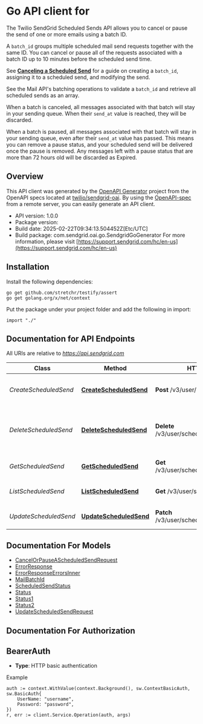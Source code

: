 # Go API client for 

The Twilio SendGrid Scheduled Sends API allows you to cancel or pause the send of one or more emails using a batch ID.

A `batch_id` groups multiple scheduled mail send requests together with the same ID. You can cancel or pause all of the requests associated with a batch ID up to 10 minutes before the scheduled send time.

See [**Canceling a Scheduled Send**](https://docs.sendgrid.com/for-developers/sending-email/stopping-a-scheduled-send) for a guide on creating a `batch_id`, assigning it to a scheduled send, and modifying the send.

See the Mail API's batching operations to validate a `batch_id` and retrieve all scheduled sends as an array.

When a batch is canceled, all messages associated with that batch will stay in your sending queue. When their `send_at` value is reached, they will be discarded.

When a batch is paused, all messages associated with that batch will stay in your sending queue, even after their `send_at` value has passed. This means you can remove a pause status, and your scheduled send will be delivered once the pause is removed. Any messages left with a pause status that are more than 72 hours old will be discarded as Expired.

## Overview
This API client was generated by the [OpenAPI Generator](https://openapi-generator.tech) project from the OpenAPI specs located at [twilio/sendgrid-oai](https://github.com/twilio/sendgrid-oai/tree/main/spec).  By using the [OpenAPI-spec](https://www.openapis.org/) from a remote server, you can easily generate an API client.

- API version: 1.0.0
- Package version: 
- Build date: 2025-02-22T09:34:13.504452Z[Etc/UTC]
- Build package: com.sendgrid.oai.go.SendgridGoGenerator
For more information, please visit [https://support.sendgrid.com/hc/en-us](https://support.sendgrid.com/hc/en-us)

## Installation

Install the following dependencies:

```shell
go get github.com/stretchr/testify/assert
go get golang.org/x/net/context
```

Put the package under your project folder and add the following in import:

```golang
import "./"
```

## Documentation for API Endpoints

All URIs are relative to *https://api.sendgrid.com*

Class | Method | HTTP request | Description
------------ | ------------- | ------------- | -------------
*CreateScheduledSend* | [**CreateScheduledSend**](docs/CreateScheduledSend.md#createscheduledsend) | **Post** /v3/user/scheduled_sends | Cancel or pause a scheduled send
*DeleteScheduledSend* | [**DeleteScheduledSend**](docs/DeleteScheduledSend.md#deletescheduledsend) | **Delete** /v3/user/scheduled_sends/{BatchId} | Delete a cancellation or pause from a scheduled send
*GetScheduledSend* | [**GetScheduledSend**](docs/GetScheduledSend.md#getscheduledsend) | **Get** /v3/user/scheduled_sends/{BatchId} | Retrieve scheduled send
*ListScheduledSend* | [**ListScheduledSend**](docs/ListScheduledSend.md#listscheduledsend) | **Get** /v3/user/scheduled_sends | Retrieve all scheduled sends
*UpdateScheduledSend* | [**UpdateScheduledSend**](docs/UpdateScheduledSend.md#updatescheduledsend) | **Patch** /v3/user/scheduled_sends/{BatchId} | Update a scheduled send


## Documentation For Models

 - [CancelOrPauseAScheduledSendRequest](CancelOrPauseAScheduledSendRequest.md)
 - [ErrorResponse](ErrorResponse.md)
 - [ErrorResponseErrorsInner](ErrorResponseErrorsInner.md)
 - [MailBatchId](MailBatchId.md)
 - [ScheduledSendStatus](ScheduledSendStatus.md)
 - [Status](Status.md)
 - [Status1](Status1.md)
 - [Status2](Status2.md)
 - [UpdateScheduledSendRequest](UpdateScheduledSendRequest.md)


## Documentation For Authorization



## BearerAuth

- **Type**: HTTP basic authentication

Example

```golang
auth := context.WithValue(context.Background(), sw.ContextBasicAuth, sw.BasicAuth{
    UserName: "username",
    Password: "password",
})
r, err := client.Service.Operation(auth, args)
```

